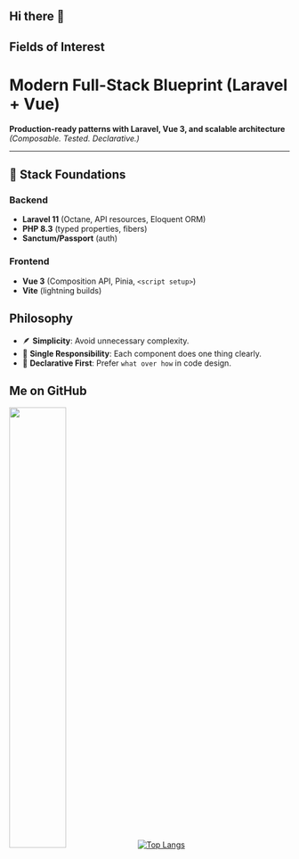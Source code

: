 ## Hi there 👋

## Fields of Interest
# Modern Full-Stack Blueprint (Laravel + Vue)

**Production-ready patterns with Laravel, Vue 3, and scalable architecture**  
*(Composable. Tested. Declarative.)*

---

## 🧩 Stack Foundations
### Backend
- **Laravel 11** (Octane, API resources, Eloquent ORM)  
- **PHP 8.3** (typed properties, fibers)  
- **Sanctum/Passport** (auth)  

### Frontend
- **Vue 3** (Composition API, Pinia, `<script setup>`)  
- **Vite** (lightning builds) 

## Philosophy
- 🪶 **Simplicity**: Avoid unnecessary complexity.  
- 🎯 **Single Responsibility**: Each component does one thing clearly.  
- 📜 **Declarative First**: Prefer `what over how` in code design.  

## Me on GitHub
<!--
![GitHub Stats](https://github-readme-stats.vercel.app/api?username=adetola-dotbat&show_icons=true&count_private=true)

![GitHub Streak](https://github-readme-streak-stats.herokuapp.com/?user=adetola-dotbat)

![Top Languages](https://github-readme-stats.vercel.app/api/top-langs/?username=adetola-dotbat&layout=compact&langs_count=6)
-->
<a  href="http://github.com/adetola-dotbat"><img src="https://github-readme-streak-stats.herokuapp.com/?user=adetola-dotbat&stroke=ffffff&background=0D1117&ring=5BCDEC&fire=5BCDEC&currStreakNum=ffffff&currStreakLabel=5BCDEC&sideNums=ffffff&sideLabels=ffffff&dates=ffffff&hide_border=true" width="45%"/></a>
[![Top Langs](https://github-readme-stats.vercel.app/api/top-langs/?username=adetola-dotbat&layout=compact&theme=vision-friendly-dark)](https://github.com/anuraghazra/github-readme-stats)
<!--
**adetola-dotbat/adetola-dotbat** is a ✨ _special_ ✨ repository because its `README.md` (this file) appears on your GitHub profile.

Here are some ideas to get you started:

- 🔭 I’m currently working on ...
- 🌱 I’m currently learning ...
- 👯 I’m looking to collaborate on ...
- 🤔 I’m looking for help with ...
- 💬 Ask me about ...
- 📫 How to reach me: ...
- 😄 Pronouns: ...
- ⚡ Fun fact: ...
-->
